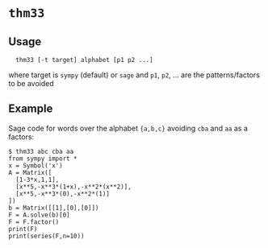 # `thm33`

## Usage

```
  thm33 [-t target] alphabet [p1 p2 ...]
```
where target is `sympy` (default) or `sage` and `p1`, `p2`, ...
are the patterns/factors to be avoided

## Example

Sage code for words over the alphabet `{a,b,c}` avoiding
`cba` and `aa` as a factors:

```
$ thm33 abc cba aa
from sympy import *
x = Symbol('x')
A = Matrix([
  [1-3*x,1,1],
  [x**5,-x**3*(1+x),-x**2*(x**2)],
  [x**5,-x**3*(0),-x**2*(1)]
])
b = Matrix([[1],[0],[0]])
F = A.solve(b)[0]
F = F.factor()
print(F)
print(series(F,n=10))
```
